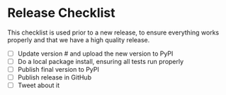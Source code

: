 # Release Checklist

This checklist is used prior to a new release, to ensure everything works properly and that we have a high quality release.

- [ ] Update version # and upload the new version to PyPI
- [ ] Do a local package install, ensuring all tests run properly
- [ ] Publish final version to PyPI
- [ ] Publish release in GitHub
- [ ] Tweet about it
